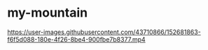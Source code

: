 # my-mountain

https://user-images.githubusercontent.com/43710866/152681863-f6f5d088-180e-4f26-8be4-900fbe7b8377.mp4
